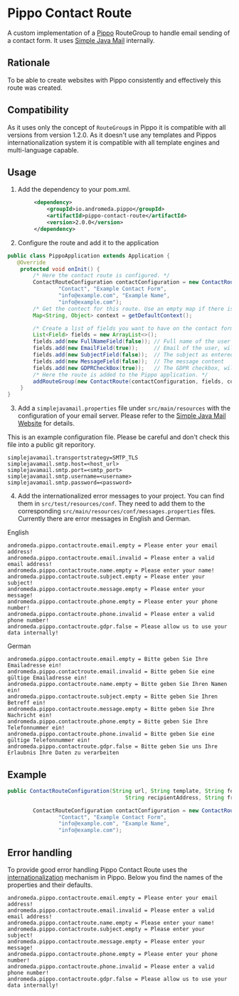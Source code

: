 Pippo Contact Route
===================
A custom implementation of a [Pippo](pippo.ro) RouteGroup to handle email sending of a contact form. It uses [Simple Java Mail](http://www.simplejavamail.org) internally.

## Rationale
To be able to create websites with Pippo consistently and effectively this route was created.

## Compatibility
As it uses only the concept of `RouteGroup`s in Pippo it is compatible with all versions from version 1.2.0. As it doesn't use any templates and Pippos internationalization system it is compatible with all template engines and multi-language capable.

## Usage
1) Add the dependency to your pom.xml.
   ```xml
        <dependency>
            <groupId>io.andromeda.pippo</groupId>
            <artifactId>pippo-contact-route</artifactId>
            <version>2.0.0</version>
        </dependency>
   ```

2) Configure the route and add it to the application
```java
public class PippoApplication extends Application {
   @Override
    protected void onInit() {
        /* Here the contact route is configured. */
        ContactRouteConfiguration contactConfiguration = new ContactRouteConfiguration("/contact", "contact",
                "Contact", "Example Contact Form",
                "info@example.com", "Example Name",
                "info@example.com");
        /* Get the contect for this route. Use an empty map if there is no context. */
        Map<String, Object> context = getDefaultContext();

        /* Create a list of fields you want to have on the contact form. */
        List<Field> fields = new ArrayList<>();
        fields.add(new FullNameField(false)); // Full name of the user
        fields.add(new EmailField(true));     // Email of the user, will be validated
        fields.add(new SubjectField(false));  // The subject as entered
        fields.add(new MessageField(false));  // The message content
        fields.add(new GDPRCheckBox(true));   // The GDPR checkbox, will be validated
        /* Here the route is added to the Pippo application. */
        addRouteGroup(new ContactRoute(contactConfiguration, fields, context));
    }
}
```

3) Add a ```simplejavamail.properties``` file under ```src/main/resources``` with the configuration of your email server.
Please refer to the [Simple Java Mail Website](http://www.simplejavamail.org/#/configuration) for details.

This is an example configuration file. Please be careful and don't check this file into a public git reporitory.
```
simplejavamail.transportstrategy=SMTP_TLS
simplejavamail.smtp.host=<host_url>
simplejavamail.smtp.port=<smtp_port>
simplejavamail.smtp.username=<username>
simplejavamail.smtp.password=<password>
```

4) Add the internationalized error messages to your project. You can find them in ```src/test/resources/conf```.
 They need to add them to the corresponding ```src/main/resources/conf/messages.properties``` files.
 Currently there are error messages in English and German.

English
```
andromeda.pippo.contactroute.email.empty = Please enter your email address!
andromeda.pippo.contactroute.email.invalid = Please enter a valid email address!
andromeda.pippo.contactroute.name.empty = Please enter your name!
andromeda.pippo.contactroute.subject.empty = Please enter your subject!
andromeda.pippo.contactroute.message.empty = Please enter your message!
andromeda.pippo.contactroute.phone.empty = Please enter your phone number!
andromeda.pippo.contactroute.phone.invalid = Please enter a valid phone number!
andromeda.pippo.contactroute.gdpr.false = Please allow us to use your data internally!
```

German
```
andromeda.pippo.contactroute.email.empty = Bitte geben Sie Ihre Emailadresse ein!
andromeda.pippo.contactroute.email.invalid = Bitte geben Sie eine gültige Emailadresse ein!
andromeda.pippo.contactroute.name.empty = Bitte geben Sie Ihren Namen ein!
andromeda.pippo.contactroute.subject.empty = Bitte geben Sie Ihren Betreff ein!
andromeda.pippo.contactroute.message.empty = Bitte geben Sie Ihre Nachricht ein!
andromeda.pippo.contactroute.phone.empty = Bitte geben Sie Ihre Telefonnummer ein!
andromeda.pippo.contactroute.phone.invalid = Bitte geben Sie eine gültige Telefonnummer ein!
andromeda.pippo.contactroute.gdpr.false = Bitte geben Sie uns Ihre Erlaubnis Ihre Daten zu verarbeiten
```


## Example
```java
public ContactRouteConfiguration(String url, String template, String formTitle, String recipientName,
                                     String recipientAddress, String fromName, String fromAddress) {

        ContactRouteConfiguration contactConfiguration = new ContactRouteConfiguration("/contact", "contact",
                "Contact", "Example Contact Form",
                "info@example.com", "Example Name",
                "info@example.com");
```


## Error handling
To provide good error handling Pippo Contact Route uses the [internationalization](http://www.pippo.ro/doc/internationalization.html) mechanism in Pippo. Below you find the names of the properties and their defaults.

```
andromeda.pippo.contactroute.email.empty = Please enter your email address!
andromeda.pippo.contactroute.email.invalid = Please enter a valid email address!
andromeda.pippo.contactroute.name.empty = Please enter your name!
andromeda.pippo.contactroute.subject.empty = Please enter your subject!
andromeda.pippo.contactroute.message.empty = Please enter your message!
andromeda.pippo.contactroute.phone.empty = Please enter your phone number!
andromeda.pippo.contactroute.phone.invalid = Please enter a valid phone number!
andromeda.pippo.contactroute.gdpr.false = Please allow us to use your data internally!
```
